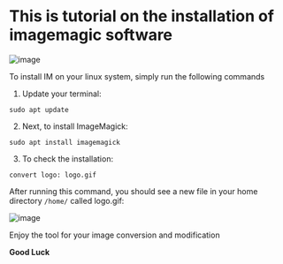 # This is tutorial on the installation of imagemagic software

![image](https://user-images.githubusercontent.com/17006122/147691851-1d2c2b91-2ed3-458b-bc8f-77d88563edca.png)

To install IM on your linux system, simply run the following commands

1. Update your terminal:

````
sudo apt update
````

2. Next, to install ImageMagick:

````
sudo apt install imagemagick

````

3. To check the installation:

````
convert logo: logo.gif
````

After running this command, you should see a new file in your home directory `/home/` called logo.gif:

![image](https://user-images.githubusercontent.com/17006122/147692247-2d04f152-edf9-4fc1-9331-6fa6cc416929.png)

Enjoy the tool for your image conversion and modification 

**Good Luck**
